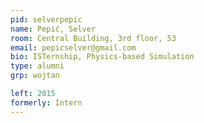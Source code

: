 ```yaml
---
pid: selverpepic
name: Pepić, Selver
room: Central Building, 3rd floor, 53
email: pepicselver@gmail.com
bio: ISTernship, Physics-based Simulation
type: alumni
grp: wojtan

left: 2015
formerly: Intern
---
```

